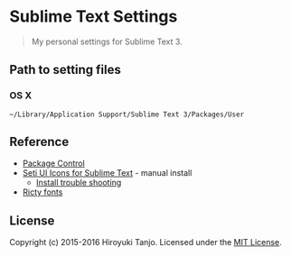 # Sublime Text Settings
> My personal settings for Sublime Text 3.

## Path to setting files

### OS X
```
~/Library/Application Support/Sublime Text 3/Packages/User
```

## Reference
- [Package Control](https://packagecontrol.io/)
- [Seti UI Icons for Sublime Text](https://github.com/mrmartineau/SetiUI-Icons-Sublime) - manual install
  - [Install trouble shooting](https://www.reddit.com/r/SublimeText/comments/36nntt/install_setiuiicons_for_st3/)
- [Ricty fonts](https://github.com/yascentur/Ricty)

## License
Copyright (c) 2015-2016 Hiroyuki Tanjo.
Licensed under the [MIT License](LICENSE).
